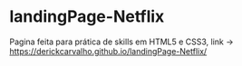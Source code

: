 # landingPage-Netflix
Pagina feita para prática de skills em HTML5 e CSS3, link -> https://derickcarvalho.github.io/landingPage-Netflix/
